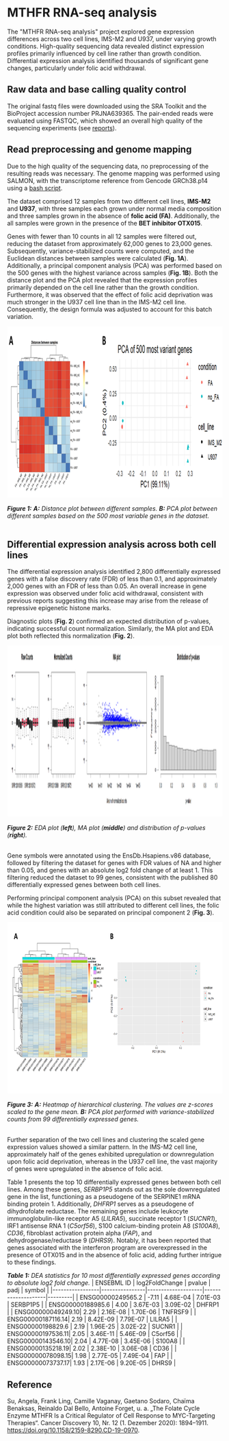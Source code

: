 # MTHFR RNA-seq analysis

The "MTHFR RNA-seq analysis" project explored gene expression differences across two cell lines, IMS-M2 and U937, under varying growth conditions. High-quality sequencing data revealed distinct expression profiles primarily influenced by cell line rather than growth condition. Differential expression analysis identified thousands of significant gene changes, particularly under folic acid withdrawal.

## Raw data and base calling quality control

The original fastq files were downloaded using the SRA Toolkit and the BioProject accession number PRJNA639365. The pair-ended reads were evaluated using FASTQC, which showed an overall high quality of the sequencing experiments (see [reports](https://github.com/ManuelGehl/mthfr_aml_rna_seq/tree/main/qc_reports_reads)).

## Read preprocessing and genome mapping

Due to the high quality of the sequencing data, no preprocessing of the resulting reads was necessary. The genome mapping was performed using SALMON, with the transcriptome reference from Gencode GRCh38.p14 using a [bash script](https://github.com/ManuelGehl/mthfr_aml_rna_seq/blob/main/salmon_pipe.sh).

The dataset comprised 12 samples from two different cell lines, **IMS-M2** and **U937**, with three samples each grown under normal media composition and three samples grown in the absence of **folic acid (FA)**. Additionally, the all samples were grown in the presence of the **BET inhibitor OTX015**.

Genes with fewer than 10 counts in all 12 samples were filtered out, reducing the dataset from approximately 62,000 genes to 23,000 genes. Subsequently, variance-stabilized counts were computed, and the Euclidean distances between samples were calculated (**Fig. 1A**). Additionally, a principal component analysis (PCA) was performed based on the 500 genes with the highest variance across samples (**Fig. 1B**). Both the distance plot and the PCA plot revealed that the expression profiles primarily depended on the cell line rather than the growth condition. Furthermore, it was observed that the effect of folic acid deprivation was much stronger in the U937 cell line than in the IMS-M2 cell line. Consequently, the design formula was adjusted to account for this batch variation.

<img src="https://github.com/ManuelGehl/mthfr_aml_rna_seq/blob/main/figures/Figure_1.png?raw=true" height=400>

***Figure 1:*** ***A:*** *Distance plot between different samples.* ***B:*** *PCA plot between different samples based on the 500 most variable genes in the dataset.*
<br></br>


 ## Differential expression analysis across both cell lines

The differential expression analysis identified 2,800 differentially expressed genes with a false discovery rate (FDR) of less than 0.1, and approximately 2,000 genes with an FDR of less than 0.05. An overall increase in gene expression was observed under folic acid withdrawal, consistent with previous reports suggesting this increase may arise from the release of repressive epigenetic histone marks.

Diagnostic plots (**Fig. 2**) confirmed an expected distribution of p-values, indicating successful count normalization. Similarly, the MA plot and EDA plot both reflected this normalization (**Fig. 2**).

<img src="https://github.com/ManuelGehl/mthfr_aml_rna_seq/blob/main/figures/Figure_2.png?raw=true" height=400>

***Figure 2:*** *EDA plot (**left**), MA plot (**middle**) and distribution of p-values (**right**).*
<br></br>

Gene symbols were annotated using the EnsDb.Hsapiens.v86 database, followed by filtering the dataset for genes with FDR values of NA and higher than 0.05, and genes with an absolute log2 fold change of at least 1. This filtering reduced the dataset to 99 genes, consistent with the published 80 differentially expressed genes between both cell lines.

Performing principal component analysis (PCA) on this subset revealed that while the highest variation was still attributed to different cell lines, the folic acid condition could also be separated on principal component 2 (**Fig. 3**).

<img src="https://github.com/ManuelGehl/mthfr_aml_rna_seq/blob/main/figures/Figure_3.png?raw=true" height=400>

***Figure 3:*** ***A:*** *Heatmap of hierarchical clustering. The values are z-scores scaled to the gene mean.* ***B:*** *PCA plot performed with variance-stabilized counts from 99 differentially expressed genes.*
<br></br>

Further separation of the two cell lines and clustering the scaled gene expression values showed a similar pattern. In the IMS-M2 cell line, approximately half of the genes exhibited upregulation or downregulation upon folic acid deprivation, whereas in the U937 cell line, the vast majority of genes were upregulated in the absence of folic acid.

Table 1 presents the top 10 differentially expressed genes between both cell lines. Among these genes, *SERBP1P5* stands out as the sole downregulated gene in the list, functioning as a pseudogene of the SERPINE1 mRNA binding protein 1. Additionally, *DHFRP1* serves as a pseudogene of dihydrofolate reductase. The remaining genes include leukocyte immunoglobulin-like receptor A5 (*LILRA5*), succinate receptor 1 (*SUCNR1*), IRF1 antisense RNA 1 (*C5orf56*), S100 calcium-binding protein A8 (*S100A8*), *CD36*, fibroblast activation protein alpha (*FAP*), and dehydrogenase/reductase 9 (*DHRS9*). Notably, it has been reported that genes associated with the interferon program are overexpressed in the presence of OTX015 and in the absence of folic acid, adding further intrigue to these findings.


***Table 1:*** *DEA statistics for 10 most differentially expressed genes according to absolute log2 fold change.*
|       ENSEBML ID          | log2FoldChange | pvalue             | padj               | symbol  |
|-----------------|----------------|--------------------|--------------------|---------|
| ENSG00000249565.2 | -7.11          | 4.68E-04           | 7.01E-03           | SERBP1P5 |
| ENSG00000188985.6 | 4.00           | 3.67E-03           | 3.09E-02           | DHFRP1  |
| ENSG00000049249.10| 2.29           | 2.16E-08           | 1.70E-06           | TNFRSF9 |
| ENSG00000187116.14| 2.19           | 8.42E-09           | 7.79E-07           | LILRA5  |
| ENSG00000198829.6 | 2.19           | 1.96E-25           | 3.02E-22           | SUCNR1  |
| ENSG00000197536.11| 2.05           | 3.46E-11           | 5.46E-09           | C5orf56 |
| ENSG00000143546.10| 2.04           | 4.77E-08           | 3.45E-06           | S100A8  |
| ENSG00000135218.19| 2.02           | 2.38E-10           | 3.06E-08           | CD36    |
| ENSG00000078098.15| 1.98           | 2.77E-05           | 7.49E-04           | FAP     |
| ENSG00000073737.17| 1.93           | 2.17E-06           | 9.20E-05           | DHRS9   |

## Reference

Su, Angela, Frank Ling, Camille Vaganay, Gaetano Sodaro, Chaïma Benaksas, Reinaldo Dal Bello, Antoine Forget, u. a. „The Folate Cycle Enzyme MTHFR Is a Critical Regulator of Cell Response to MYC-Targeting Therapies“. Cancer Discovery 10, Nr. 12 (1. Dezember 2020): 1894–1911. https://doi.org/10.1158/2159-8290.CD-19-0970.

